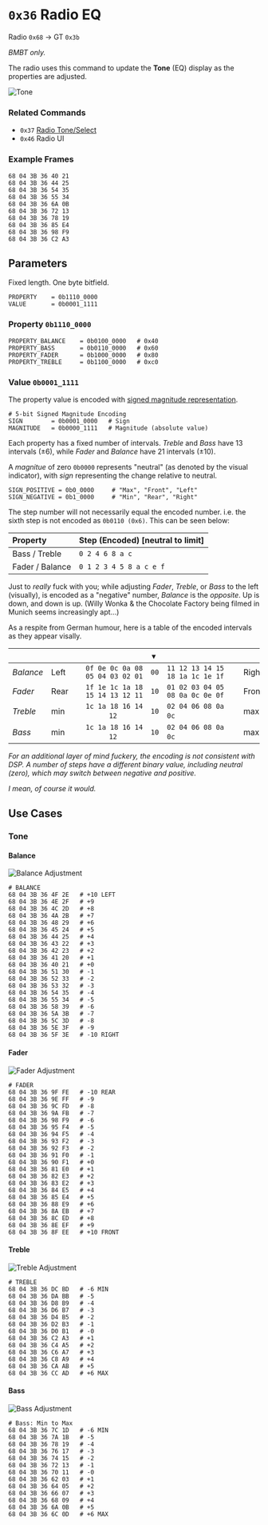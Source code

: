 # `0x36` Radio EQ

Radio `0x68` → GT `0x3b`  
<!--Radio `0x68` → DSP `0x6a` (DSP only)-->
<!--Radio `0x68` → Broadcast`0xff` (DSP only)-->

*BMBT only.*

The radio uses this command to update the **Tone** (EQ) display as the properties are adjusted.

![Tone](36/treble.jpg)

### Related Commands

- `0x37` [Radio Tone/Select](37.md)
- `0x46` Radio UI

### Example Frames

    68 04 3B 36 40 21
    68 04 3B 36 44 25
    68 04 3B 36 54 35
    68 04 3B 36 55 34
    68 04 3B 36 6A 0B
    68 04 3B 36 72 13
    68 04 3B 36 78 19
    68 04 3B 36 85 E4
    68 04 3B 36 98 F9
    68 04 3B 36 C2 A3

## Parameters

Fixed length. One byte bitfield.

    PROPERTY    = 0b1110_0000
    VALUE       = 0b0001_1111

### Property `0b1110_0000`

    PROPERTY_BALANCE    = 0b0100_0000   # 0x40
    PROPERTY_BASS       = 0b0110_0000   # 0x60
    PROPERTY_FADER      = 0b1000_0000   # 0x80
    PROPERTY_TREBLE     = 0b1100_0000   # 0xc0
    
### Value `0b0001_1111`

The property value is encoded with [signed magnitude representation](https://en.wikipedia.org/wiki/Signed_number_representations#Signed_magnitude_representation).
    
    # 5-bit Signed Magnitude Encoding
    SIGN        = 0b0001_0000   # Sign   
    MAGNITUDE   = 0b0000_1111   # Magnitude (absolute value)

Each property has a fixed number of intervals. *Treble* and *Bass* have 13 intervals (±6), while *Fader* and *Balance* have 21 intervals (±10).

A *magnitue* of zero `0b0000` represents "neutral" (as denoted by the visual indicator), with *sign* representing the change relative to neutral. 

    SIGN_POSITIVE = 0b0_0000     # "Max", "Front", "Left"
    SIGN_NEGATIVE = 0b1_0000     # "Min", "Rear", "Right"

The step number will not necessarily equal the encoded number. i.e. the sixth step is not encoded as `0b0110 (0x6)`. This can be seen below:

Property|Step (Encoded) [neutral to limit]
:-------|:-----------------------------
Bass / Treble|`0 2 4 6 8 a c`
Fader / Balance|`0 1 2 3 4 5 8 a c e f`

Just to *really* fuck with you; while adjusting *Fader*, *Treble*, or *Bass* to the left (visually), is encoded as a "negative" number, *Balance* is the *opposite*. Up is down, and down is up. (Willy Wonka & the Chocolate Factory being filmed in Munich seems increasingly apt...)

As a respite from German humour, here is a table of the encoded intervals as they appear visally.

         |    |                               |`▼` |                                |     
---------|----|------------------------------:|----|:-------------------------------|-----
*Balance*|Left|`0f 0e 0c 0a 08 05 04 03 02 01`|`00`|`11 12 13 14 15 18 1a 1c 1e 1f`|Right
*Fader*  |Rear|`1f 1e 1c 1a 18 15 14 13 12 11`|`10`|`01 02 03 04 05 08 0a 0c 0e 0f`|Front
*Treble* |min |`1c 1a 18 16 14 12`            |`10`|`02 04 06 08 0a 0c`            |max
*Bass*   |min |`1c 1a 18 16 14 12`            |`10`|`02 04 06 08 0a 0c`            |max

*For an additional layer of mind fuckery, the encoding is not consistent with DSP. A number of steps have a different binary value, including neutral (zero), which may switch between negative and positive.*

*I mean, of course it would.*

## Use Cases

### Tone

#### Balance

![Balance Adjustment](36/balance.jpg)
    
    # BALANCE
    68 04 3B 36 4F 2E   # +10 LEFT
    68 04 3B 36 4E 2F   # +9
    68 04 3B 36 4C 2D   # +8
    68 04 3B 36 4A 2B   # +7
    68 04 3B 36 48 29   # +6
    68 04 3B 36 45 24   # +5
    68 04 3B 36 44 25   # +4
    68 04 3B 36 43 22   # +3
    68 04 3B 36 42 23   # +2
    68 04 3B 36 41 20   # +1
    68 04 3B 36 40 21   # +0
    68 04 3B 36 51 30   # -1
    68 04 3B 36 52 33   # -2
    68 04 3B 36 53 32   # -3
    68 04 3B 36 54 35   # -4
    68 04 3B 36 55 34   # -5
    68 04 3B 36 58 39   # -6
    68 04 3B 36 5A 3B   # -7
    68 04 3B 36 5C 3D   # -8
    68 04 3B 36 5E 3F   # -9
    68 04 3B 36 5F 3E   # -10 RIGHT

#### Fader

![Fader Adjustment](36/fader.jpg)
    
    # FADER
    68 04 3B 36 9F FE   # -10 REAR
    68 04 3B 36 9E FF   # -9
    68 04 3B 36 9C FD   # -8
    68 04 3B 36 9A FB   # -7
    68 04 3B 36 98 F9   # -6
    68 04 3B 36 95 F4   # -5
    68 04 3B 36 94 F5   # -4
    68 04 3B 36 93 F2   # -3
    68 04 3B 36 92 F3   # -2
    68 04 3B 36 91 F0   # -1
    68 04 3B 36 90 F1   # +0
    68 04 3B 36 81 E0   # +1
    68 04 3B 36 82 E3   # +2
    68 04 3B 36 83 E2   # +3
    68 04 3B 36 84 E5   # +4
    68 04 3B 36 85 E4   # +5
    68 04 3B 36 88 E9   # +6
    68 04 3B 36 8A EB   # +7
    68 04 3B 36 8C ED   # +8
    68 04 3B 36 8E EF   # +9
    68 04 3B 36 8F EE   # +10 FRONT
    
#### Treble

![Treble Adjustment](36/treble.jpg)
    
    # TREBLE    
    68 04 3B 36 DC BD   # -6 MIN
    68 04 3B 36 DA BB   # -5
    68 04 3B 36 D8 B9   # -4
    68 04 3B 36 D6 B7   # -3
    68 04 3B 36 D4 B5   # -2
    68 04 3B 36 D2 B3   # -1
    68 04 3B 36 D0 B1   # -0
    68 04 3B 36 C2 A3   # +1
    68 04 3B 36 C4 A5   # +2
    68 04 3B 36 C6 A7   # +3
    68 04 3B 36 C8 A9   # +4
    68 04 3B 36 CA AB   # +5
    68 04 3B 36 CC AD   # +6 MAX

#### Bass

![Bass Adjustment](36/bass.jpg)
    
    # Bass: Min to Max
    68 04 3B 36 7C 1D   # -6 MIN
    68 04 3B 36 7A 1B   # -5
    68 04 3B 36 78 19   # -4
    68 04 3B 36 76 17   # -3
    68 04 3B 36 74 15   # -2
    68 04 3B 36 72 13   # -1
    68 04 3B 36 70 11   # -0
    68 04 3B 36 62 03   # +1
    68 04 3B 36 64 05   # +2
    68 04 3B 36 66 07   # +3
    68 04 3B 36 68 09   # +4
    68 04 3B 36 6A 0B   # +5
    68 04 3B 36 6C 0D   # +6 MAX